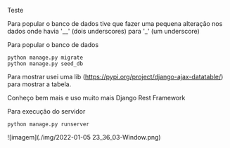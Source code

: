 Teste

Para popular o banco de dados tive que fazer uma pequena alteração nos dados onde havia '__' (dois underscores) para '_' (um underscore)


Para popular o banco de dados

````
python manage.py migrate
python manage.py seed_db
````

Para mostrar usei uma  lib (https://pypi.org/project/django-ajax-datatable/) para mostrar a tabela.

Conheço bem mais e uso muito mais Django Rest Framework

Para execução do servidor

````
python manage.py runserver
````

![imagem](./img/2022-01-05 23_36_03-Window.png)

